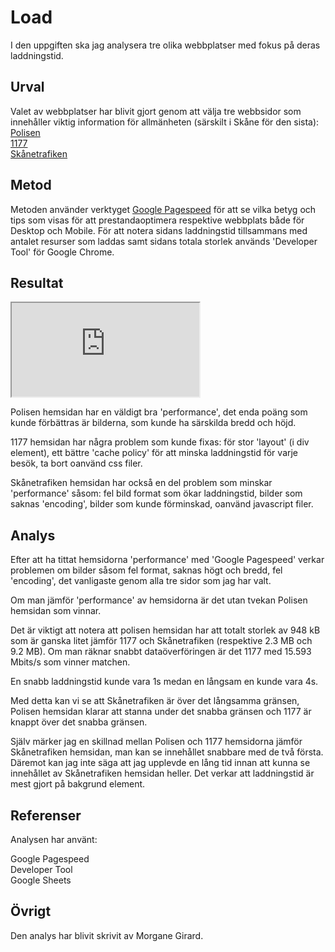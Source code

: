 Load
=======================

I den uppgiften ska jag analysera tre olika webbplatser med fokus på deras laddningstid.


Urval
-----------------------

Valet av webbplatser har blivit gjort genom att välja tre webbsidor som innehåller viktig information för allmänheten (särskilt i Skåne för den sista):<br>
[Polisen](https://polisen.se/)<br>
[1177](https://www.1177.se/)<br>
[Skånetrafiken](https://www.skanetrafiken.se/)


Metod
-----------------------

Metoden använder verktyget [Google Pagespeed](https://pagespeed.web.dev/) för att se vilka betyg och tips som visas för att prestandaoptimera respektive webbplats både för Desktop och Mobile. För att notera sidans laddningstid tillsammans med antalet resurser som laddas samt sidans totala storlek används 'Developer Tool' för Google Chrome.


Resultat
-----------------------


<div class="embed-container">
<iframe src="https://docs.google.com/spreadsheets/d/e/2PACX-1vSrRgleI_dfneVE00Mk2wsJBrWhbLqhMd8RojaJQ_-hXw5vvDbB-uziQ7QfswkGL_zqyC1mKTEv60LQ/pubhtml?widget=true&amp;headers=false"></iframe>
</div>

<p>Polisen hemsidan har en väldigt bra 'performance', det enda poäng som kunde förbättras är bilderna, som kunde ha särskilda bredd och höjd.</p>
<p>1177 hemsidan har några problem som kunde fixas: för stor 'layout' (i div element), ett bättre 'cache policy' för att minska laddningstid för varje besök, ta bort oanvänd css filer.</p>
<p>Skånetrafiken hemsidan har också en del problem som minskar 'performance' såsom: fel bild format som ökar laddningstid, bilder som saknas 'encoding', bilder som kunde förminskad, oanvänd javascript filer.</p>


Analys
-----------------------

<p>Efter att ha tittat hemsidorna 'performance' med 'Google Pagespeed' verkar problemen om bilder såsom fel format, saknas högt och bredd, fel 'encoding', det vanligaste genom alla tre sidor som jag har valt.</p>

<p>Om man jämför 'performance' av hemsidorna är det utan tvekan Polisen hemsidan som vinnar.</p>
<p>Det är viktigt att notera att polisen hemsidan har att totalt storlek av 948 kB som är ganska litet jämför 1177 och Skånetrafiken (respektive 2.3 MB och 9.2 MB). Om man räknar snabbt dataöverföringen är det 1177 med 15.593 Mbits/s som vinner matchen.</p>

<p>En snabb laddningstid kunde vara 1s medan en långsam en kunde vara 4s.</p>
<p>Med detta kan vi se att Skånetrafiken är över det långsamma gränsen, Polisen hemsidan klarar att stanna under det snabba gränsen och 1177 är knappt över det snabba gränsen.</p>
<p>Själv märker jag en skillnad mellan Polisen och 1177 hemsidorna jämför Skånetrafiken hemsidan, man kan se innehållet snabbare med de två första. Däremot kan jag inte säga att jag upplevde en lång tid innan att kunna se innehållet av Skånetrafiken hemsidan heller. Det verkar att laddningstid är mest gjort på bakgrund element.</p>


Referenser
-----------------------

<p>Analysen har använt:<br>

Google Pagespeed<br>
Developer Tool<br>
Google Sheets</p>


Övrigt
-----------------------

Den analys har blivit skrivit av Morgane Girard.